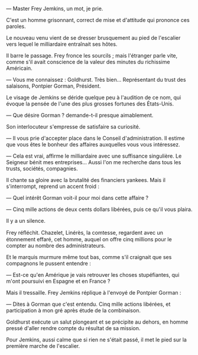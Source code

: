 — Master Frey Jemkins, un mot, je prie.

C'est un homme grisonnant, correct de mise et d'attitude qui prononce ces
paroles.

Le nouveau venu vient de se dresser brusquement au pied de l'escalier vers
lequel le milliardaire entraînait ses hôtes.

Il barre le passage. Frey fronce les sourcils ; mais l'étranger parle vite,
comme s'il avait conscience de la valeur des minutes du richissime Américain.

— Vous me connaissez : Goldhurst. Très bien... Représentant du trust des
salaisons, Pontpier Gorman, Président.

Le visage de Jemkins se déride quelque peu à l'audition de ce nom, qui
évoque la pensée de l'une des plus grosses fortunes des États-Unis.

— Que désire Gorman ? demande-t-il presque aimablement.

Son interlocuteur s'empresse de satisfaire sa curiosité.

— Il vous prie d'accepter place dans le Conseil d'administration. Il estime que vous êtes le bonheur des affaires auxquelles vous vous intéressez.

— Cela est vrai, affirme le milliardaire avec une suffisance singulière. Le Seigneur bénit mes entreprises... Aussi l'on me recherche dans tous les trusts, sociétés, compagnies.

Il chante sa gloire avec la brutalité des financiers yankees. Mais il s'interrompt, reprend un accent froid :

— Quel intérêt Gorman voit-il pour moi dans cette affaire ?

— Cinq mille actions de deux cents dollars libérées, puis ce qu'il vous
plaira.

Il y a un silence.

Frey réﬂéchit. Chazelet, Linérès, la comtesse, regardent avec un étonnement effaré, cet homme, auquel on offre cinq millions pour le compter au nombre des administrateurs.

Et le marquis murmure même tout bas, comme s'il craignait que ses compagnons le pussent entendre :

— Est-ce qu'en Amérique je vais retrouver les choses stupéfiantes, qui
m'ont poursuivi en Espagne et en France ?

Mais il tressaille. Frey Jemkins réplique à l'envoyé de Pontpier Gorman :

— Dites à Gorman que c'est entendu. Cinq mille actions libérées, et participation à mon gré après étude de la combinaison.

Goldhurst exécute un salut plongeant et se précipite au dehors, en homme
pressé d'aller rendre compte du résultat de sa mission.

Pour Jemkins, aussi calme que si rien ne s'était passé, il met le pied sur
la première marche de l'escalier.
